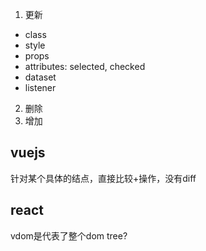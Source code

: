1. 更新
  - class
  - style
  - props
  - attributes: selected, checked
  - dataset
  - listener
  
2. 删除
3. 增加


## vuejs

针对某个具体的结点，直接比较+操作，没有diff

## react

vdom是代表了整个dom tree?